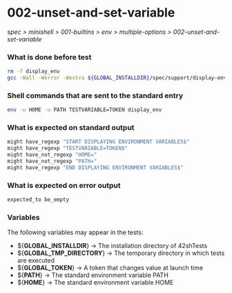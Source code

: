 # 002-unset-and-set-variable

*spec > minishell > 001-builtins > env > multiple-options > 002-unset-and-set-variable*

### What is done before test

```bash
rm -f display_env
gcc -Wall -Werror -Wextra ${GLOBAL_INSTALLDIR}/spec/support/display-env/main.c -o display_env
```

### Shell commands that are sent to the standard entry

```bash
env -u HOME -u PATH TESTVARIABLE=TOKEN display_env
```

### What is expected on standard output

```bash
might have_regexp "START DISPLAYING ENVIRONMENT VARIABLES$"
might have_regexp "TESTVARIABLE=TOKEN$"
might have_not_regexp "HOME="
might have_not_regexp "PATH="
might have_regexp "END DISPLAYING ENVIRONMENT VARIABLES$"
```

### What is expected on error output

```bash
expected_to be_empty
```

### Variables

The following variables may appear in the tests:

* ${**GLOBAL_INSTALLDIR**} -> The installation directory of 42shTests
* ${**GLOBAL_TMP_DIRECTORY**} -> The temporary directory in which tests are executed
* ${**GLOBAL_TOKEN**} -> A token that changes value at launch time
* ${**PATH**} -> The standard environment variable PATH
* ${**HOME**} -> The standard environment variable HOME

